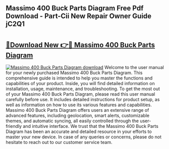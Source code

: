 ## Massimo 400 Buck Parts Diagram Free Pdf Download - Part-Cii New Repair Owner Guide jC2Q1

# <h2><a href="http://dfj93n.blite.top/?on=Massimo+400+Buck+Parts+Diagram">🔗Download New 👉🔴 Massimo 400 Buck Parts Diagram</a></h2>

[![Massimo 400 Buck Parts Diagram download](https://i.imgur.com/lujVjoI.png)](http://dfj93n.blite.top/?on=Massimo+400+Buck+Parts+Diagram)
Welcome to the user manual for your newly purchased Massimo 400 Buck Parts Diagram. This comprehensive guide is intended to help you master the functions and capabilities of your product. Inside, you will find detailed information on installation, usage, maintenance, and troubleshooting. To get the most out of your Massimo 400 Buck Parts Diagram, please read this user manual carefully before use. It includes detailed instructions for product setup, as well as information on how to use its various features and capabilities. Massimo 400 Buck Parts Diagram offers users an extensive range of advanced features, including geolocation, smart alerts, customizable themes, and automatic syncing, all easily controlled through the user-friendly and intuitive interface. We trust that the Massimo 400 Buck Parts Diagram has been an accurate and detailed resource in your efforts to master your new device. In case of any queries or concerns, please do not hesitate to reach out to our customer service team.
